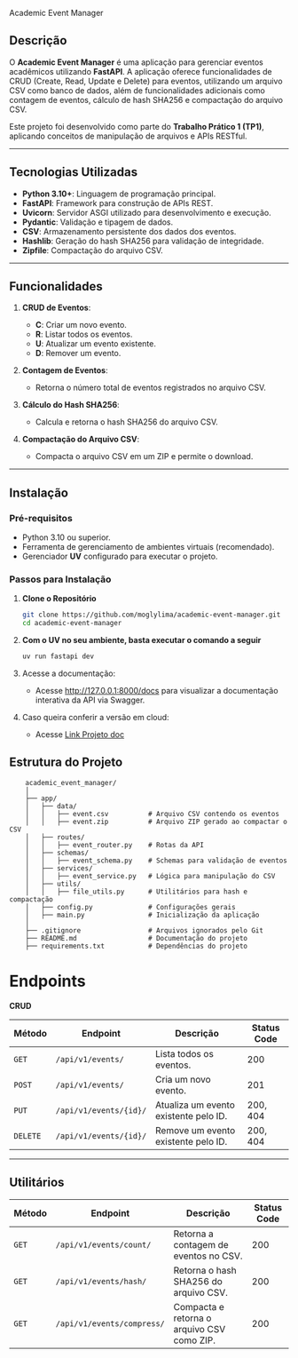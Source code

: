  Academic Event Manager

## **Descrição**

O **Academic Event Manager** é uma aplicação para gerenciar eventos acadêmicos utilizando **FastAPI**. A aplicação oferece funcionalidades de CRUD (Create, Read, Update e Delete) para eventos, utilizando um arquivo CSV como banco de dados, além de funcionalidades adicionais como contagem de eventos, cálculo de hash SHA256 e compactação do arquivo CSV.

Este projeto foi desenvolvido como parte do **Trabalho Prático 1 (TP1)**, aplicando conceitos de manipulação de arquivos e APIs RESTful.

---

## **Tecnologias Utilizadas**

- **Python 3.10+**: Linguagem de programação principal.
- **FastAPI**: Framework para construção de APIs REST.
- **Uvicorn**: Servidor ASGI utilizado para desenvolvimento e execução.
- **Pydantic**: Validação e tipagem de dados.
- **CSV**: Armazenamento persistente dos dados dos eventos.
- **Hashlib**: Geração do hash SHA256 para validação de integridade.
- **Zipfile**: Compactação do arquivo CSV.

---

## **Funcionalidades**

1. **CRUD de Eventos**:
   - **C**: Criar um novo evento.
   - **R**: Listar todos os eventos.
   - **U**: Atualizar um evento existente.
   - **D**: Remover um evento.

2. **Contagem de Eventos**:
   - Retorna o número total de eventos registrados no arquivo CSV.

3. **Cálculo do Hash SHA256**:
   - Calcula e retorna o hash SHA256 do arquivo CSV.

4. **Compactação do Arquivo CSV**:
   - Compacta o arquivo CSV em um ZIP e permite o download.

---

## **Instalação**

### **Pré-requisitos**
- Python 3.10 ou superior.
- Ferramenta de gerenciamento de ambientes virtuais (recomendado).
- Gerenciador **UV** configurado para executar o projeto.

### **Passos para Instalação**

1. **Clone o Repositório**
   ```bash
   git clone https://github.com/moglylima/academic-event-manager.git
   cd academic-event-manager

2. **Com o UV no seu ambiente, basta executar o comando a seguir**
    ```bash
    uv run fastapi dev

3. Acesse a documentação:
    + Acesse http://127.0.0.1:8000/docs para visualizar a documentação interativa da API via Swagger.

4. Caso queira conferir a versão em cloud:
   + Acesse [Link Projeto doc](http://tp-persistencia.moglydev.com.br/docs)


## Estrutura do Projeto
```plaintext
    academic_event_manager/
    │
    ├── app/
    │   ├── data/
    │   │   ├── event.csv          # Arquivo CSV contendo os eventos
    │   │   ├── event.zip          # Arquivo ZIP gerado ao compactar o CSV
    │   ├── routes/
    │   │   ├── event_router.py    # Rotas da API
    │   ├── schemas/
    │   │   ├── event_schema.py    # Schemas para validação de eventos
    │   ├── services/
    │   │   ├── event_service.py   # Lógica para manipulação do CSV
    │   ├── utils/
    │   │   ├── file_utils.py      # Utilitários para hash e compactação
    │   ├── config.py              # Configurações gerais
    │   ├── main.py                # Inicialização da aplicação
    │
    ├── .gitignore                 # Arquivos ignorados pelo Git
    ├── README.md                  # Documentação do projeto
    ├── requirements.txt           # Dependências do projeto

```


# Endpoints

**CRUD**

| **Método** | **Endpoint**           | **Descrição**                               | **Status Code** |
|------------|-------------------------|---------------------------------------------|-----------------|
| `GET`      | `/api/v1/events/`       | Lista todos os eventos.                    | 200             |
| `POST`     | `/api/v1/events/`       | Cria um novo evento.                       | 201             |
| `PUT`      | `/api/v1/events/{id}/`  | Atualiza um evento existente pelo ID.      | 200, 404        |
| `DELETE`   | `/api/v1/events/{id}/`  | Remove um evento existente pelo ID.        | 200, 404        |

---

## **Utilitários**

| **Método** | **Endpoint**                | **Descrição**                               | **Status Code** |
|------------|------------------------------|---------------------------------------------|-----------------|
| `GET`      | `/api/v1/events/count/`      | Retorna a contagem de eventos no CSV.       | 200             |
| `GET`      | `/api/v1/events/hash/`       | Retorna o hash SHA256 do arquivo CSV.       | 200             |
| `GET`      | `/api/v1/events/compress/`   | Compacta e retorna o arquivo CSV como ZIP.  | 200             |
